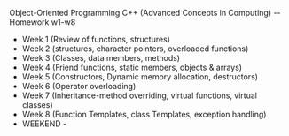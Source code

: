Object-Oriented Programming C++ (Advanced Concepts in Computing)
  -- Homework w1-w8
 - Week 1 (Review of functions, structures)
 - Week 2 (structures, character pointers, overloaded functions)
 - Week 3 (Classes, data members, methods)
 - Week 4 (Friend functions, static members, objects & arrays)
 - Week 5 (Constructors, Dynamic memory allocation, destructors)
 - Week 6 (Operator overloading)
 - Week 7 (Inheritance-method overriding, virtual functions, virtual classes)
 - Week 8 (Function Templates, class Templates, exception handling)
- WEEKEND - 
